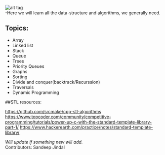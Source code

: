 ![alt tag](http://mikaelsyding.com/wp-content/uploads/2015/01/code-for-your-life.jpg?189db0)  
-Here we will learn all the data-structure and algorithms, we generally need.  
## Topics:  
- Array  
- Linked list  
- Stack  
- Queue  
- Trees  
- Priority Queues  
- Graphs  
- Sorting  
- Divide and conquer(backtrack/Recurssion)  
- Traversals  
- Dynamic Programming  

##STL resources:

https://github.com/srcmake/cpp-stl-algorithms
https://www.topcoder.com/community/competitive-programming/tutorials/power-up-c-with-the-standard-template-library-part-1/
https://www.hackerearth.com/practice/notes/standard-template-library/

_Will update if something new will add._  
Contributors: Sandeep Jindal
